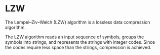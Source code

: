# LZW

The Lempel–Ziv–Welch (LZW) algorithm is a lossless data compression algorithm.

The LZW algorithm reads an input sequence of symbols, groups the symbols into strings, and represents the strings with integer codes. Since the codes require less space than the strings, compression is achieved.
